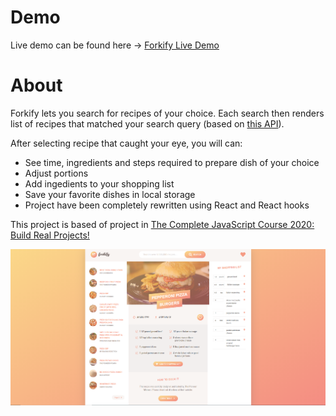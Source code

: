 # Demo

Live demo can be found here -> [Forkify Live Demo](https://drahl-forkify.herokuapp.com/)

# About

Forkify lets you search for recipes of your choice. Each search then renders list of recipes that matched your search query (based on [this API](https://forkify-api.herokuapp.com/)).

After selecting recipe that caught your eye, you will can:

- See time, ingredients and steps required to prepare dish of your choice
- Adjust portions
- Add ingedients to your shopping list
- Save your favorite dishes in local storage
- Project have been completely rewritten using React and React hooks

This project is based of project in [The Complete JavaScript Course 2020: Build Real Projects!](https://www.udemy.com/course/the-complete-javascript-course/)

![Forkify visual](./src/img/Forkify.PNG?raw=true "Forkify visual")
